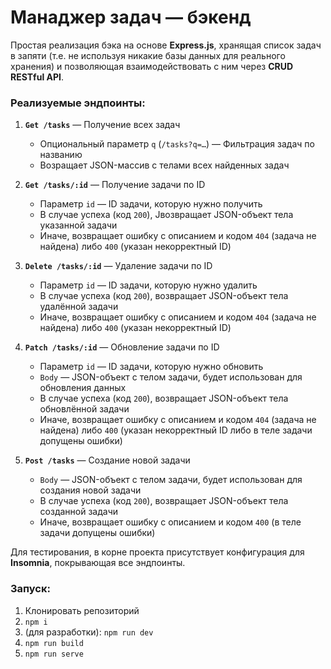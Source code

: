 # Манаджер задач — бэкенд

Простая реализация бэка на основе **Express.js**, хранящая список задач в запяти (т.е. не используя никакие базы данных для реального хранения) и позволяющая взаимодействовать с ним через **CRUD RESTful API**.


### Реализуемые эндпоинты:

1. **`Get /tasks`** — Получение всех задач
    - Опциональный параметр `q` (`/tasks?q=…`) — Фильтрация задач по названию
    - Возращает JSON-массив с телами всех найденных задач

2. **`Get /tasks/:id`** — Получение задачи по ID
    - Параметр `id` — ID задачи, которую нужно получить
    - В случае успеха (код `200`), Jвозвращает JSON-объект тела указанной задачи
    - Иначе, возвращает ошибку с описанием и кодом `404` (задача не найдена) либо `400` (указан некорректный ID)

3. **`Delete /tasks/:id`** — Удаление задачи по ID
    - Параметр `id` — ID задачи, которую нужно удалить
    - В случае успеха (код `200`), возвращает JSON-объект тела удалённой задачи
    - Иначе, возвращает ошибку с описанием и кодом `404` (задача не найдена) либо `400` (указан некорректный ID)

4. **`Patch /tasks/:id`** — Обновление задачи по ID
    - Параметр `id` — ID задачи, которую нужно обновить
    - `Body` — JSON-объект с телом задачи, будет использован для обновления данных
    - В случае успеха (код `200`), возвращает JSON-объект тела обновлённой задачи
    - Иначе, возвращает ошибку с описанием и кодом `404` (задача не найдена) либо `400` (указан некорректный ID либо в теле задачи допущены ошибки)

5. **`Post /tasks`** — Создание новой задачи
    - `Body` — JSON-объект с телом задачи, будет использован для создания новой задачи
    - В случае успеха (код `200`), возвращает JSON-объект тела созданной задачи
    - Иначе, возвращает ошибку с описанием и кодом `400` (в теле задачи допущены ошибки)

Для тестирования, в корне проекта присутствует конфигурация для **Insomnia**, покрывающая все эндпоинты.


### Запуск:

1. Клонировать репозиторий
2. `npm i`
3. (для разработки): `npm run dev`
4. `npm run build`
5. `npm run serve`
